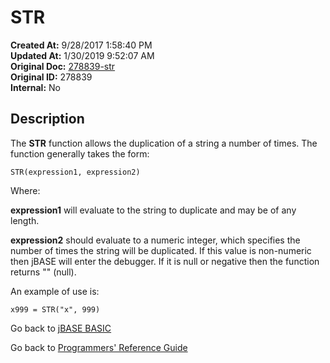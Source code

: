 # STR

**Created At:** 9/28/2017 1:58:40 PM  
**Updated At:** 1/30/2019 9:52:07 AM  
**Original Doc:** [278839-str](https://docs.jbase.com/36868-jbase-basic/278839-str)  
**Original ID:** 278839  
**Internal:** No  

## Description

The **STR** function allows the duplication of a string a number of times. The function generally takes the form:

```
STR(expression1, expression2)
```

Where:

**expression1** will evaluate to the string to duplicate and may be of any length.

**expression2** should evaluate to a numeric integer, which specifies the number of times the string will be duplicated. If this value is non-numeric then jBASE will enter the debugger. If it is null or negative then the function returns "" (null).

An example of use is:

```
x999 = STR("x", 999)
```

Go back to [jBASE BASIC](./../README.md)

Go back to [Programmers' Reference Guide](./../../reference-guides/jbc/README.md)
